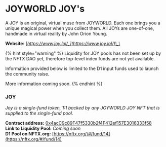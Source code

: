 # JOYWORLD JOY's

A JOY is an original, virtual muse from JOYWORLD. Each one brings you a unique magical power when you collect them. All JOYs are one-of-one, handmade in virtual reality by John Orion Young.

**Website:** [_https://www.joy.lol/_](https://www.joy.lol/)\_\_

{% hint style="warning" %}
Liquidity for JOY pools has not been set up by the NFTX DAO yet, therefore top-level index funds are not yet available.

Information provided below is limited to the D1 input funds used to launch the community raise.

More information coming soon.
{% endhint %}

### **JOY**

_Joy is a single-fund token, 1:1 backed by any JOYWORLD JOY NFT that is supplied to the single-fund pool._

**Contract address:** [0x4acC9c89F47f5330b2f4F412ef157E3016333f58](https://etherscan.io/token/0x4acC9c89F47f5330b2f4F412ef157E3016333f58)  
**Link to Liquidity Pool:** _Coming soon_  
**D1 Pool on NFTX.org:** [https://nftx.org/\#/fund/14](https://nftx.org/#/fund/14)

